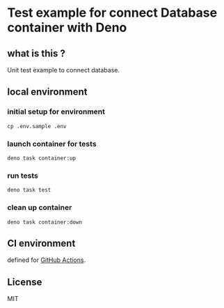 # Test example for connect Database container with Deno

## what is this ?

Unit test example to connect database.

## local environment

### initial setup for environment

```shell
cp .env.sample .env
```

### launch container for tests

```shell
deno task container:up
```

### run tests

```shell
deno task test
```

### clean up container

```shell
deno task container:down
```

## CI environment

defined for [GitHub Actions](.github/workflows/ci.yml).

## License

MIT
